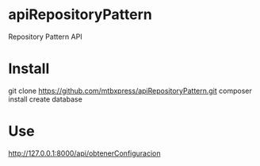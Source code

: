 # apiRepositoryPattern
Repository Pattern API

# Install
git clone https://github.com/mtbxpress/apiRepositoryPattern.git
composer install
create database

# Use
http://127.0.0.1:8000/api/obtenerConfiguracion
